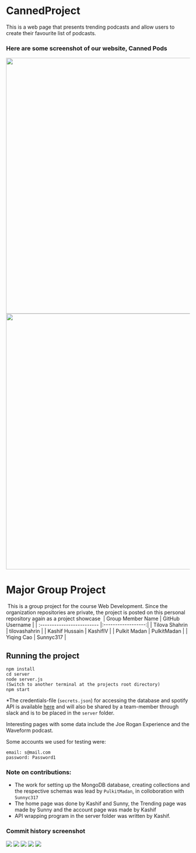 # CannedProject
This is a web page that presents trending podcasts and allow users to create their favourite list of podcasts. 

### Here are some screenshot of our website, Canned Pods
<p float="left">
  <img src="/images/home.png" height="700"/>
  <img src="/images/trending2.png" height="700"/> 
</p>

<!-- ![Home Page](/images/home.png) | ![Trending page](/images/trending.png) -->

# Major Group Project
​
This is a group project for the course Web Development. Since the organization repositories are private, the project is posted on this personal repository again as a project showcase
​
| Group Member Name          | GitHub Username    |
| :------------------------- |:------------------:|
| Tilova Shahrin             | tilovashahrin      |
| Kashif Hussain             | KashifIV           |
| Pulkit Madan               | PulkitMadan        |
| Yiqing Cao                 | Sunnyc317 |


## Running the project 
```
npm install 
cd server
node server.js
(Switch to another terminal at the projects root directory)
npm start
```
*The credentials-file (`secrets.json`) for accessing the database and spotify API is available [here](https://drive.google.com/file/d/1r8pcRH89_lyzbj2zYeRoIODiuYEGlHEu/view?usp=sharing) and will also be shared by a team-member through slack and is to be placed in the `server` folder. 

Interesting pages with some data include the Joe Rogan Experience and the Waveform podcast. 

Some accounts we used for testing were: 
```
email: s@mail.com
password: Password1
```

### Note on contributions: 
- The work for setting up the MongoDB database, creating collections and the respective schemas was lead by `PulkitMadan`, in colloboration with `Sunnyc317`
- The home page was done by Kashif and Sunny, the Trending page was made by Sunny and the account page was made by Kashif
- API wrapping program in the server folder was written by Kashif. 

### Commit history screenshot 
![](/images/commit1.png)
![](/images/commit1.png)
![](/images/commit1.png)
![](/images/commit1.png)
![](/images/commit1.png)
